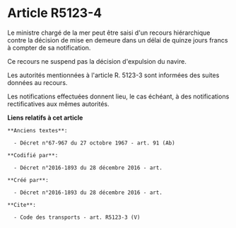 # Article R5123-4

Le ministre chargé de la mer peut être saisi d'un recours hiérarchique contre la décision de mise en demeure dans un délai de
quinze jours francs à compter de sa notification. 

Ce recours ne suspend pas la décision d'expulsion du navire. 

Les autorités mentionnées à l'article R. 5123-3 sont informées des suites données au recours. 

Les notifications effectuées donnent lieu, le cas échéant, à des notifications rectificatives aux mêmes autorités.

**Liens relatifs à cet article**

	**Anciens textes**:

	  - Décret n°67-967 du 27 octobre 1967 - art. 91 (Ab)

	**Codifié par**:

	  - Décret n°2016-1893 du 28 décembre 2016 - art.

	**Créé par**:

	  - Décret n°2016-1893 du 28 décembre 2016 - art.

	**Cite**:

	  - Code des transports - art. R5123-3 (V)
